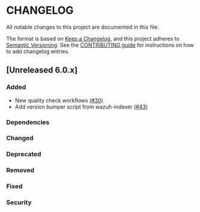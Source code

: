 # CHANGELOG
All notable changes to this project are documented in this file.

The format is based on [Keep a Changelog](https://keepachangelog.com/en/1.0.0/), and this project adheres to [Semantic Versioning](https://semver.org/spec/v2.0.0.html). See the [CONTRIBUTING guide](./CONTRIBUTING.md#Changelog) for instructions on how to add changelog entries.

## [Unreleased 6.0.x]
### Added
- New quality check workflows [(#30)](https://github.com/wazuh/wazuh-indexer-reporting/pull/30)
- Add version bumper script from wazuh-indexer [(#43)](https://github.com/wazuh/wazuh-indexer-plugins/pull/43) 
### Dependencies

### Changed

### Deprecated

### Removed

### Fixed

### Security

[Unreleased 5.0.x]: https://github.com/wazuh/wazuh-indexer/compare/main...main
